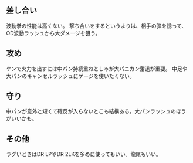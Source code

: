 ## 差し合い

波動拳の性能は高くない。
撃ち合いをするというよりは、相手の弾を誘って、OD波動ラッシュから大ダメージを狙う。

## 攻め

ケンで火力を出すには中パン持続重ねとしゃが大パニカン奮迅が重要。
中足や大パンのキャンセルラッシュにゲージを使いたくない。

## 守り

中パンが意外と短くて確反が入らないとこも結構ある。大パンラッシュのほうがいいかも。

## その他

ラグいときはDR LPやDR 2LKを多めに使ってもいい。龍尾もいい。
